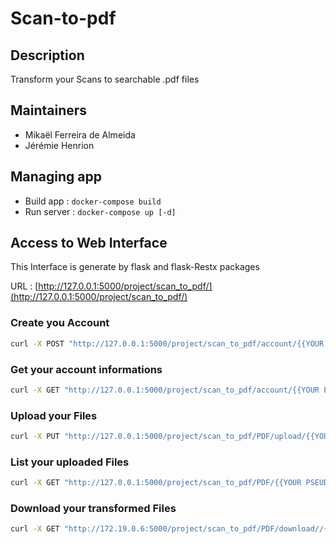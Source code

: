 # Scan-to-pdf

## Description 
Transform your Scans to searchable .pdf files

## Maintainers
- Mikaël Ferreira de Almeida
- Jérémie Henrion

## Managing app
- Build app : `docker-compose build`
- Run server : `docker-compose up [-d]`

## Access to Web Interface
This Interface is generate by flask and flask-Restx packages

URL : [http://127.0.0.1:5000/project/scan_to_pdf/](http://127.0.0.1:5000/project/scan_to_pdf/)

### Create you Account
```sh
curl -X POST "http://127.0.0.1:5000/project/scan_to_pdf/account/{{YOUR PSEUDO}}/{{YOUR EMAIL}}" -H "accept: application/json"
```

### Get your account informations
```sh
curl -X GET "http://127.0.0.1:5000/project/scan_to_pdf/account/{{YOUR PSEUDO}}" -H "accept: application/json"
```

### Upload your Files
```sh
curl -X PUT "http://127.0.0.1:5000/project/scan_to_pdf/PDF/upload/{{YOUR PSEUDO}}" -H "accept: application/json" -H "Content-Type: multipart/form-data" -F "file=@{{YOUR FILE PATH}}"
```

### List your uploaded Files
```sh
curl -X GET "http://127.0.0.1:5000/project/scan_to_pdf/PDF/{{YOUR PSEUDO}}/_all" -H "accept: application/json"
```
### Download your transformed Files
```sh
curl -X GET "http://172.19.0.6:5000/project/scan_to_pdf/PDF/download//{{YOUR PSEUDO}}/{{FILE TO DOWNLOAD}}" -H "accept: application/json" --output {{OUTPUT FILE NAME}}
```